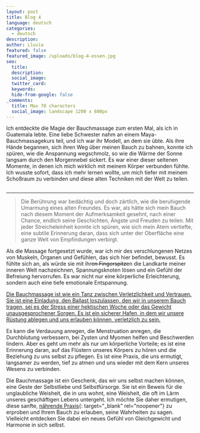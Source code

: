 ```yaml
---
layout: post
title: Blog 4
language: deutsch
categories:
  - deutsch
description:
author: Lluvia
featured: false
featured_image: /uploads/blog-4-essen.jpg
seo:
  title:
  description:
  social_image:
  twitter_card:
  keywords:
  hide-from-google: false
_comments:
  title: Max 70 characters
  social_image: landscape 1200 x 600px
---
```

Ich entdeckte die Magie der Bauchmassage zum ersten Mal, als ich in Guatemala lebte. Eine liebe Schwester nahm an einem Maya-Bauchmassagekurs teil, und ich war ihr Modell, an dem sie übte. Als ihre Hände begannen, sich ihren Weg über meinen Bauch zu bahnen, konnte ich spüren, wie die Anspannung wegschmolz, so wie die Wärme der Sonne langsam durch den Morgennebel sickert. Es war einer dieser seltenen Momente, in denen ich mich wirklich mit meinem Körper verbunden fühlte. Ich wusste sofort, dass ich mehr lernen wollte, um mich tiefer mit meinem Schoßraum zu verbinden und diese alten Techniken mit der Welt zu teilen.

![](data:image/png;base64,iVBORw0KGgoAAAANSUhEUgAAAAEAAAABCAYAAAAfFcSJAAAAAXNSR0IArs4c6QAAAA1JREFUGFdj+P///38ACfsD/QVDRcoAAAAASUVORK5CYII=)



---

> Die Berührung war bedächtig und doch zärtlich, wie die beruhigende Umarmung eines alten Freundes. Es war, als hätte sich mein Bauch nach diesem Moment der Aufmerksamkeit gesehnt, nach einer Chance, endlich seine Geschichten, Ängste und Freuden zu teilen. Mit jeder Streicheleinheit konnte ich spüren, wie sich mein Atem vertiefte, eine subtile Erinnerung daran, dass sich unter der Oberfläche eine ganze Welt von Empfindungen verbirgt.

Als die Massage fortgesetzt wurde, war ich mir des verschlungenen Netzes von Muskeln, Organen und Gefühlen, das sich hier befindet, bewusst. Es fühlte sich an, als würde sie mit ihr~~en Fingerspitze~~n die Landkarte meiner inneren Welt nachzeichnen, Spannungsknoten lösen und ein Gefühl der Befreiung hervorrufen. Es war nicht nur eine körperliche Erleichterung, sondern auch eine tiefe emotionale Entspannung.

<u>Die Bauchmassage ist wie ein Tanz zwischen Verletzlichkeit und Vertrauen. Sie ist eine Einladung, den Ballast loszulassen, den wir in unserem Bauch tragen, sei es der Stress einer hektischen Woche oder das Gewicht unausgesprochener Sorgen. Es ist ein sicherer Hafen, in dem wir unsere Rüstung ablegen und uns erlauben können, verletzlich zu sein.</u>

Es kann die Verdauung anregen, die Menstruation anregen, die Durchblutung verbessern, bei Zysten und Myomen helfen und Beschwerden lindern. Aber es geht um mehr als nur um körperliche Vorteile; es ist eine Erinnerung daran, auf das Flüstern unseres Körpers zu hören und die Beziehung zu uns selbst zu pflegen. Es ist eine Praxis, die uns ermutigt, langsamer zu werden, tief zu atmen und uns wieder mit dem Kern unseres Wesens zu verbinden.

Die Bauchmassage ist ein Geschenk, das wir uns selbst machen können, eine Geste der Selbstliebe und Selbstfürsorge. Sie ist ein Beweis für die unglaubliche Weisheit, die in uns wohnt, eine Weisheit, die oft im Lärm unseres geschäftigen Lebens untergeht. Ich möchte Sie daher ermutigen, diese sanfte, [nährende Praxis](https://google.com){: target="_blank" rel="noopener"} zu erproben und Ihrem Bauch zu erlauben, seine Wahrheiten zu sagen. Vielleicht entdecken Sie dabei ein neues Gefühl von Gleichgewicht und Harmonie in sich selbst.